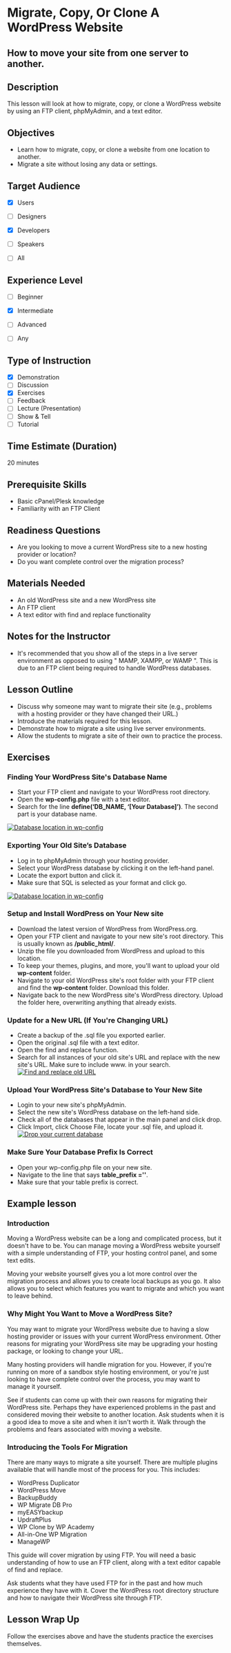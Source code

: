 # Migrate, Copy, Or Clone A WordPress Website

## How to move your site from one server to another.

## Description
  This lesson will look at how to migrate, copy, or clone a WordPress website by using an FTP client, phpMyAdmin, and a text editor.

## Objectives

  *   Learn how to migrate, copy, or clone a website from one location to another.
  *   Migrate a site without losing any data or settings.

## Target Audience
* [x] Users
* [ ] Designers
* [x] Developers
* [ ] Speakers
* [ ] All


## Experience Level

* [ ] Beginner
* [x] Intermediate
* [ ] Advanced
* [ ] Any


## Type of Instruction

* [x] Demonstration
* [ ] Discussion
* [x] Exercises
* [ ] Feedback
* [ ] Lecture (Presentation)
* [ ] Show & Tell
* [ ] Tutorial

## Time Estimate (Duration)

  20 minutes

## Prerequisite Skills

*   Basic cPanel/Plesk knowledge
*   Familiarity with an FTP Client

## Readiness Questions

*   Are you looking to move a current WordPress site to a new hosting provider or location?
*   Do you want complete control over the migration process?

## Materials Needed

  * An old WordPress site and a new WordPress site
  * An FTP client
  * A text editor with find and replace functionality

## Notes for the Instructor

*   It's recommended that you show all of the steps in a live server environment as opposed to using " MAMP, XAMPP, or WAMP ". This is due to an FTP client being required to handle WordPress databases.

## Lesson Outline

  * Discuss why someone may want to migrate their site (e.g., problems with a hosting provider or they have changed their URL.)
  * Introduce the materials required for this lesson.
  * Demonstrate how to migrate a site using live server environments.
  * Allow the students to migrate a site of their own to practice the process.

## Exercises

### Finding Your WordPress Site's Database Name
*   Start your FTP client and navigate to your WordPress root directory.
*   Open the **wp-config.php** file with a text editor.
*   Search for the line **define(‘DB_NAME, ‘[Your Database]’)**. The second part is your database name.

[![Database location in wp-config](images/wp-config-file.PNG)](images/wp-config-file.PNG)

### Exporting Your Old Site’s Database
* Log in to phpMyAdmin through your hosting provider.
* Select your WordPress database by clicking it on the left-hand panel.
* Locate the export button and click it.
* Make sure that SQL is selected as your format and click go.

[![Database location in wp-config](php-myadmin-interface.jpg)](php-myadmin-interface.jpg)

### Setup and Install WordPress on Your New site
* Download the latest version of WordPress from WordPress.org.
* Open your FTP client and navigate to your new site's root directory. This is usually known as **/public_html/**.
* Unzip the file you downloaded from WordPress and upload to this location.
* To keep your themes, plugins, and more, you'll want to upload your old **wp-content** folder.
* Navigate to your old WordPress site's root folder with your FTP client and find the **wp-content** folder. Download this folder.
* Navigate back to the new WordPress site's WordPress directory. Upload the folder here, overwriting anything that already exists.

### Update for a New URL (If You're Changing URL)
* Create a backup of the .sql file you exported earlier.
* Open the original .sql file with a text editor.
* Open the find and replace function.
* Search for all instances of your old site's URL and replace with the new site's URL. Make sure to include www. in your search.
[![Find and replace old URL](images/replace-old-url.PNG)](images/replace-old-url.PNG)


### Upload Your WordPress Site's Database to Your New Site
* Login to your new site's phpMyAdmin.
* Select the new site's WordPress database on the left-hand side.
* Check all of the databases that appear in the main panel and click drop.
* Click Import, click Choose File, locate your .sql file, and upload it.
[![Drop your current database](drop-all-databases.PNG)](drop-all-databases.PNG)

### Make Sure Your Database Prefix Is Correct
* Open your wp-config.php file on your new site.
* Navigate to the line that says **table_prefix =''**.
* Make sure that your table prefix is correct.

## Example lesson

### Introduction
Moving a WordPress website can be a long and complicated process, but it doesn't have to be. You can manage moving a WordPress website yourself with a simple understanding of FTP, your hosting control panel, and some text edits.

Moving your website yourself gives you a lot more control over the migration process and allows you to create local backups as you go. It also allows you to select which features you want to migrate and which you want to leave behind.


### Why Might You Want to Move a WordPress Site?
You may want to migrate your WordPress website due to having a slow hosting provider or issues with your current WordPress environment. Other reasons for migrating your WordPress site may be upgrading your hosting package, or looking to change your URL.

Many hosting providers will handle migration for you. However, if you're running on more of a sandbox style hosting environment, or you're just looking to have complete control over the process, you may want to manage it yourself.

See if students can come up with their own reasons for migrating their WordPress site. Perhaps they have experienced problems in the past and considered moving their website to another location. Ask students when it is a good idea to move a site and when it isn't worth it. Walk through the problems and fears associated with moving a website.

### Introducing the Tools For Migration

There are many ways to migrate a site yourself. There are multiple plugins available that will handle most of the process for you. This includes:

*   WordPress Duplicator
*   WordPress Move
*   BackupBuddy
*   WP Migrate DB Pro
*   myEASYbackup
*   UpdraftPlus
*   WP Clone by WP Academy
*   All-in-One WP Migration
*   ManageWP

This guide will cover migration by using FTP. You will need a basic understanding of how to use an FTP client, along with a text editor capable of find and replace.

Ask students what they have used FTP for in the past and how much experience they have with it. Cover the WordPress root directory structure and how to navigate their WordPress site through FTP.

## Lesson Wrap Up
Follow the exercises above and have the students practice the exercises themselves. 
